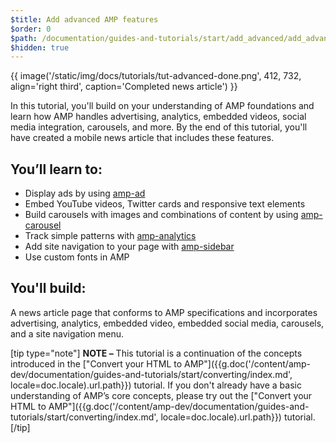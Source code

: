 ```yaml
---
$title: Add advanced AMP features
$order: 0
$path: /documentation/guides-and-tutorials/start/add_advanced/add_advanced.html
$hidden: true
---
```


{{ image('/static/img/docs/tutorials/tut-advanced-done.png', 412, 732, align='right third', caption='Completed news article') }}

In this tutorial, you'll build on your understanding of AMP foundations and learn how AMP handles advertising, analytics, embedded videos, social media integration, carousels, and more. By the end of this tutorial, you'll have created a mobile news article that includes these features.

## You’ll learn to:

- Display ads by using [amp-ad](/docs/reference/components/amp-ad.html)
- Embed YouTube videos, Twitter cards and responsive text elements
- Build carousels with images and combinations of content by using [amp-carousel](/docs/reference/components/amp-carousel.html)
- Track simple patterns with [amp-analytics](/docs/reference/components/amp-analytics.html)
- Add site navigation to your page with [amp-sidebar](/docs/reference/components/amp-sidebar.html)
- Use custom fonts in AMP

## You'll build:

A news article page that conforms to AMP specifications and incorporates advertising, analytics, embedded video, embedded social media, carousels, and a site navigation menu.

[tip type="note"]
**NOTE –**  This tutorial is a continuation of the concepts introduced in the ["Convert your HTML to AMP"]({{g.doc('/content/amp-dev/documentation/guides-and-tutorials/start/converting/index.md', locale=doc.locale).url.path}}) tutorial. If you don't already have a basic understanding of AMP’s core concepts, please try out the ["Convert your HTML to AMP"]({{g.doc('/content/amp-dev/documentation/guides-and-tutorials/start/converting/index.md', locale=doc.locale).url.path}}) tutorial.
[/tip]
